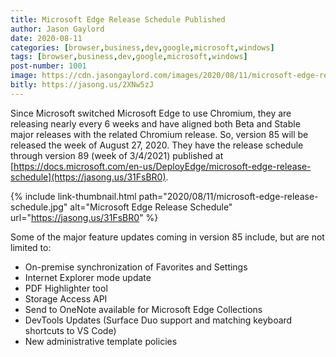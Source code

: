 ```yaml
---
title: Microsoft Edge Release Schedule Published
author: Jason Gaylord
date: 2020-08-11
categories: [browser,business,dev,google,microsoft,windows]
tags: [browser,business,dev,google,microsoft,windows]
post-number: 1001
image: https://cdn.jasongaylord.com/images/2020/08/11/microsoft-edge-release-schedule.jpg
bitly: https://jasong.us/2XNw5zJ
---
```


Since Microsoft switched Microsoft Edge to use Chromium, they are releasing nearly every 6 weeks and have aligned both Beta and Stable major releases with the related Chromium release. So, version 85 will be released the week of August 27, 2020. They have the release schedule through version 89 (week of 3/4/2021) published at [https://docs.microsoft.com/en-us/DeployEdge/microsoft-edge-release-schedule](https://jasong.us/31FsBR0). 

{% include link-thumbnail.html path="2020/08/11/microsoft-edge-release-schedule.jpg" alt="Microsoft Edge Release Schedule" url="https://jasong.us/31FsBR0" %}

Some of the major feature updates coming in version 85 include, but are not limited to:

* On-premise synchronization of Favorites and Settings
* Internet Explorer mode update
* PDF Highlighter tool
* Storage Access API
* Send to OneNote available for Microsoft Edge Collections
* DevTools Updates (Surface Duo support and matching keyboard shortcuts to VS Code)
* New administrative template policies